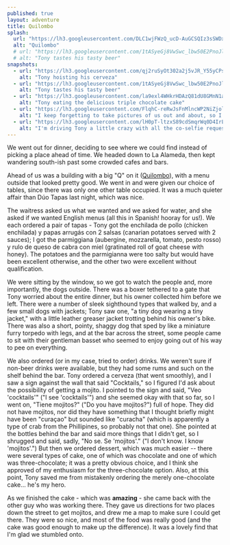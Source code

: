 ```yaml
---
published: true
layout: adventure
title: Quilombo
splash:
  url: "https://lh3.googleusercontent.com/DLC1wjFWzQ_ucD-AuGCSQIz3sSWDxt-PqRMbEIzdsNG61b1iYMm6lJ9Ac-qe4LDyg2uNVVhQCHgK-SV_4NkwS9jE5x1MT7ytlM4w1h5FAidLWwLZneqsMfsxoJPlL_sXYFnOpLxKqH35yHcoaDPlFToubti7v1-C41QDLvOYz5XFGUuXyrLBI-sb0-lNjUDw-o6Y7tEpuJeE6rVINPU7O0zJjDu9dOGXsT4huBbmeNlUcIIM7AbOTjW6evpISwS0Eh5gQ9WAuXpTG6Z-eLy_JJztyE0OhVi-AGBgJ_3867gF6zQ9NMxXkcmptGgd90KWI1TdPFeXlFqPAl4VllGa2Zy4Xs0-R3ZM-X5HzCaoDM0pwtW-TEP6WctnE61cfK-RehevNIUYvR_vYdzVX3nvgvPqn_nQxRxKj5UJ-ItfCR-y_PrAK4yGKXHxtatAgf3bsAXvEpgU4n8dSdGzdC800I1FSqbl3-rZtuPML1ekNVstXQ8aSCgHMnUX2IV6JBiece0VSkhIB41w8vC1lKgd6vLl2TVrJY6PiOKUNGqWvwb-yBh9t85M3ukQc2H16RDFBvUv3bRZ8Th3aE9Tw-VehqR2J77PzcV5PhnIXZennv-TI6vo=w895-h671-no"
  alt: "Quilombo"
  # url: "https://lh3.googleusercontent.com/1tASyeGj8VwSwc_lbw50E2PnoJlJn-3mWi92_a0Vs6ujm0tELBl_DuJ7jZ2jntO_TwtBIrEESl7wORkYTgaus2x7OlW8jj6ui2_vQ6vYXPXuhzwsYTAlPg3lNnHpB7Y6lq9yzIm9pg9igNVF4lF1z7dHf0L_Oyl2Okvvr_o5n_L18dvy8mD4TtA84ikMfJC9D8RzS9PIzFvpiGZdSoy7de1XLhjXqRbwwzdj4MTyUhBKYhvAXj44qmnJmWDnHGYQ3icRMenEk90-wlm1SxyeWzTZ1ZlHAdwD4mpueiUy7rQTYOfS7hvXW5t-lh5ZqPasFeJlj3Mv4PAUR76j9A5z5sExsJ05tySTxEIJV9uETYE1ixEFMPexJnGZQYRYQZFJERagvL0E9uf0CIooq0DmJBdRhI1n0t5_4Tp2ipk21eSWjH51Mtc67lK_gkgPLFta66HXH-ngAz99tNEfMvz5Gll0iTT9YR6CvIvws5DeWC0qfPt6iYY9Ixpd8_Lr7oixjNvXMiwL4I5skKX33HMt4ELJyvS6CVJvax7HwNMheMbsgsVJML8IMKea9SEX21_mcjZDYAhgrAhQufxX3bcxLEuLy0OscmqkmVodxrZGb-Idg6ihcL2W=w703-h934-no"
  # alt: "Tony tastes his tasty beer"
snapshots:
  - url: "https://lh3.googleusercontent.com/qj2ruSyOt302a2j5vJR_Y55yCPssNkQiEnjcqtRfgOXmPlZaaS8nU5UdOr6cW9g9wi3IZTyID4pZ-SxwdfCEFPr8HmOzgJCD3DmH0DKmTw_HUIeyICpGFsJE2og73RapGkypb4wxMG-2tGybx6JpALaegx8ONkfPhRftZ7tKvPtwz_HTBrjMuNWWAYPyoKVLKTXVQXtpNGI4gkopFWIdTrSUNfUt-3IdY9---Wto3Zh_hZWd9uDKK86mLt6c3BsZ6pbOgTQI5FYt2tNn8d6XEWmWaLMlZYpzmw81J--eYAHZqZAts0VV3RwUp7hIBj9JvdvMt_DsMC5aAI-ALvL3uU-Qu4zmkjz81gZDo5marl1FFP8do0pfzpgOYNcZ3XfUe-5To5Mhv1p0akZc17NnRjLg8o7Noe7ES7x24O-rGizZAXjHyVO7E4ZXtpjKrPkGsmBJe3KDuh_UoniVFiMaEMo_mwXTw40JzwBn0ae2FvMbpDt5qxIWScEhxDK1EMw4cKxlzlbh-cIg-JaV-cBCWF-ilQBD-3n6CgRYD9Y-BaopvTaa9YgFKSLNwnQZfndvK8OsL0CCIpGI5AzSAU4nGcqgRk8PIaH2o0uLzgKIG0TJgOJYZ7eH=w702-h934-no"
    alt: "Tony hoisting his cerveza"
  - url: "https://lh3.googleusercontent.com/1tASyeGj8VwSwc_lbw50E2PnoJlJn-3mWi92_a0Vs6ujm0tELBl_DuJ7jZ2jntO_TwtBIrEESl7wORkYTgaus2x7OlW8jj6ui2_vQ6vYXPXuhzwsYTAlPg3lNnHpB7Y6lq9yzIm9pg9igNVF4lF1z7dHf0L_Oyl2Okvvr_o5n_L18dvy8mD4TtA84ikMfJC9D8RzS9PIzFvpiGZdSoy7de1XLhjXqRbwwzdj4MTyUhBKYhvAXj44qmnJmWDnHGYQ3icRMenEk90-wlm1SxyeWzTZ1ZlHAdwD4mpueiUy7rQTYOfS7hvXW5t-lh5ZqPasFeJlj3Mv4PAUR76j9A5z5sExsJ05tySTxEIJV9uETYE1ixEFMPexJnGZQYRYQZFJERagvL0E9uf0CIooq0DmJBdRhI1n0t5_4Tp2ipk21eSWjH51Mtc67lK_gkgPLFta66HXH-ngAz99tNEfMvz5Gll0iTT9YR6CvIvws5DeWC0qfPt6iYY9Ixpd8_Lr7oixjNvXMiwL4I5skKX33HMt4ELJyvS6CVJvax7HwNMheMbsgsVJML8IMKea9SEX21_mcjZDYAhgrAhQufxX3bcxLEuLy0OscmqkmVodxrZGb-Idg6ihcL2W=w703-h934-no"
    alt: "Tony tastes his tasty beer"
  - url: "https://lh3.googleusercontent.com/la9exl4WHkrHDAzQ81dU8GMnN1ar63llkggZWKu4vU5RKqXtS6bR2m3Q5cUiiVRji8fPGLY23gwITFA3LqArVcNl7tnMHQWX2yILKa0p3WHoGPERVr8pvCvE2gfTuIcrgVONi5Slohqd3TbFz3bpolcn6zSQsE6dwywjXsVzHU4cZJ-cMnXJIK2KUC25t55tojVZ2hRpV9uhXYjv1tul62ikMZbp8NMEGMVqvNNungi_kEAhMQ1pcxszTwaCVK_Lw8jC6sAR4qMyfwLbM4GgfyfAHEU7Hc55h17VOOXpX7sTc7kzE9ky6ozalftv7w3Hj7wMvJIzIMdcqTflmjEPvkoXBXNAXSDWkDUtnR4eMQHfrhQUc1S7n1O9tZWncL1cZsqz44WIiLWc92ReytaauwiA3EJjSxZ4FK9XqHIn4V7elVgNZZTTqdoqKjMHOWOEVq9_DlPamjXKNGOQV-aWD3PSW8-gP8Jps3G--h0GMQWoIeqKlgIlHFhJqSUdyDUONZyKQaS7LZBKKqmJ0mk62drulu5LlZrXqwKsDGGbFHyV0InRRqFtp6TlerJyVHwFzEcvN2zt2Iwyah2QbHjrZzf-AeImZ3rYJXpRK1Hu34ObCB2fYlSf=w702-h934-no"
    alt: "Tony eating the delicious triple chocolate cake"
  - url: "https://lh3.googleusercontent.com/FlqhC-reRwJsFnMlncWP2NiZjolBLaeUW8zOR4ZK156XNsJyrUExFynPwoYgYmYp2tEznkjSp831ZPiGdIPSM5PelclSVaG7xMLri5sRx-cdXKpswmEayo-MJT38-QCyKS-nuC27VEcRXfhOF-C3-9aOtmqINkRXj_fovLL9IgB3wPh5nvKADjqVGhcS0f7EOI2XgPyXLvJtbKQpG9kndYrDPYgT2kYEKlRMaG1PK-1Yhy5sHoDKJZ78J2FvIfl0t4QA7ghbqHLjt6BeF_p6av-cFfqJzwxDX_ctpTjJnP-OVea8UpAtYCeb-1-Fh7QP7C0zEKp5qXXKm1ts8Jve2lxIPznNOy5UBeefVH0B4EPzKIebWezhZ9iBy-Z2vm52GV2wIvpw3326R9-aD_7JDT-UgbYplwg_AGniLuHaRNND6M7Z5xBDC0pACxZg3Lri4ERnogh3rnP-ESIGq6HsgyzFgYzYuA-Blw_AcvCXzyCQQyYpBul3na6lMRbABBytc_uolyqAQCDb3F82ALYsU2bk5oPQDgOVLcaNqJey8xdFRwmi3ZMwlSm0etQgyNv2ym3zAuGGb98q25KDSh6YsVT9qc_Y-aqsQz4VlM3KsZO21UFvBHyh=w703-h934-no"
    alt: "I keep forgetting to take pictures of us out and about, so I took some when we got home instead"
  - url: "https://lh3.googleusercontent.com/lH0pT-ltzxS89cdSmqrWq0D4IrLUxQ9gkm25JvS89VdqgOQJbVSoWbGYSMbfTfaKorq64XaGOtYhaS830Jmth__yogbpBsYJcUDVbRR9eO8aD_i6dL2edDGbZF1_gSu09kDTc4TT0ezWCa3pYWaNjeACpQwtuLFO5Dn2sw1Cdr_tqPOY9J1dSfjYpNU8FH-qFLblRDp_3Vf_i1yGSfeapQx_Dv1g-JLJcEEVwh3j8ujxWwuKKbWM7Ow9HRZIf-Ihfj3Biile7FGlUYXvOo5wVu5wco-9qmrks2LnMAECGXia9_lVUadBDi6XxrYXlNPUh_RHOtBzi6kz4IkYDv0siLDmmzer09C-jyX1TV1ryPfTMA1BYfxCKrd4rR6xQrgCLobxYIhy01qPCKyYjToapHnytEiXAbZgTc-uaZjurLZ-apzuSnf2W8XHkgpS-xTDiYeirznLS9MNL1Yk8jp7k0SBLYI4iKnkNt42LAe0eL4-des-ZxtM8nfs569zeUrGjDRVvpNv5mZzGfsqG3QaAGv4vl4YwAMpUUTdzqAkad45G_CbqkbUiWwkt95M6IJAF7y25nXHEGxgBDMzFJDsXc-esn2JRBVp0YK5esFoxIKNbK7EVTcM=w703-h934-no"
    alt: "I'm driving Tony a little crazy with all the co-selfie requests"
---
```


We went out for dinner, deciding to see where we could find instead of picking a place ahead of time. We headed down to La Alameda, then kept wandering south-ish past some crowded cafes and bars.

Ahead of us was a building with a big "Q" on it ([Quilombo](https://www.facebook.com/quilombocafesevilla)), with a menu outside that looked pretty good. We went in and were given our choice of tables, since there was only one other table occupied. It was a much quieter affair than Dúo Tapas last night, which was nice.

The waitress asked us what we wanted and we asked for water, and she asked if we wanted English menus (all this in Spanish! hooray for us!). We each ordered a pair of tapas - Tony got the enchilada de pollo (chicken enchilada) y papas arrugás con 2 salsas (canarian potatoes served with 2 sauces); I got the parmiggiana (aubergine, mozzarella, tomato, pesto rosso) y rulo de queso de cabra con miel (gratinated roll of goat cheese with honey). The potatoes and the parmigianna were too salty but would have been excellent otherwise, and the other two were excellent without qualification.

We were sitting by the window, so we got to watch the people and, more importantly, the dogs outside. There was a boxer tethered to a gate that Tony worried about the entire dinner, but his owner collected him before we left. There were a number of sleek sighthound types that walked by, and a few small dogs with jackets; Tony saw one, "a tiny dog wearing a tiny jacket," with a little leather greaser jacket trotting behind his owner's bike. There was also a short, pointy, shaggy dog that sped by like a miniature furry torpedo with legs, and at the bar across the street, some people came to sit with their gentleman basset who seemed to enjoy going out of his way to pee on everything.

We also ordered (or in my case, tried to order) drinks. We weren't sure if non-beer drinks were available, but they had some rums and such on the shelf behind the bar. Tony ordered a cerveza (that went smoothly), and I saw a sign against the wall that said "Cocktails," so I figured I'd ask about the possibility of getting a mojito. I pointed to the sign and said, "Veo 'cocktails'" ("I see 'cocktails'") and she seemed okay with that so far, so I went on, "Tiene mojitos?" ("Do you have mojitos?") full of hope. They did not have mojitos, nor did they have something that I thought briefly might have been "curaçao" but sounded like "curacha" (which is apparently a type of crab from the Phillipines, so probably not that one). She pointed at the bottles behind the bar and said more things that I didn't get, so I shrugged and said, sadly, "No se. Se 'mojitos'." ("I don't know. I know 'mojitos'.") But then we ordered dessert, which was much easier -- there were several types of cake, one of which was chocolate and one of which was three-chocolate; it was a pretty obvious choice, and I think she approved of my enthusiasm for the three-chocolate option. Also, at this point, Tony saved me from mistakenly ordering the merely one-chocolate cake... he's my hero.

As we finished the cake - which was **amazing** - she came back with the other guy who was working there. They gave us directions for two places down the street to get mojitos, and drew me a map to make sure I could get there. They were so nice, and most of the food was really good (and the cake was good enough to make up the difference). It was a lovely find that I'm glad we stumbled onto.
